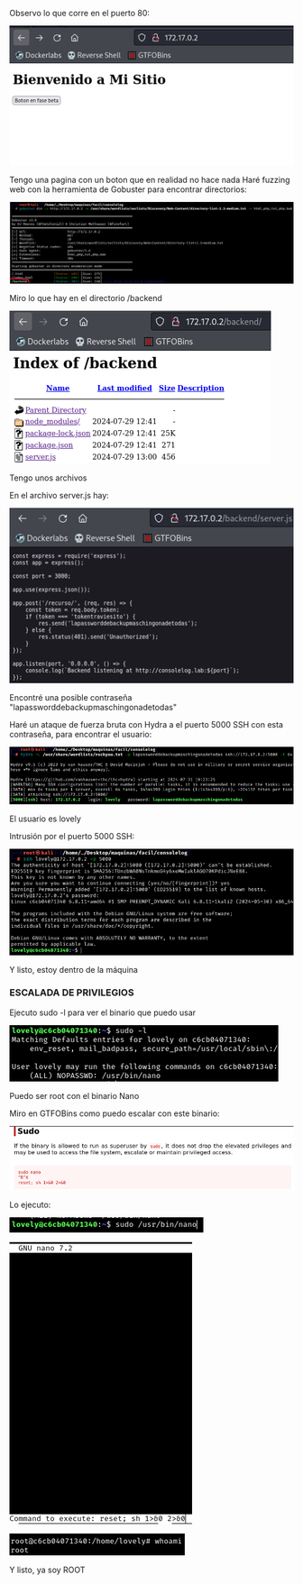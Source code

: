 Observo lo que corre en el puerto 80: 

![](../../../Images/Pasted%20image%2020240731191705.png)

Tengo una pagina con un boton que en realidad no hace nada
Haré fuzzing web con la herramienta de Gobuster para encontrar directorios: 

![](../../../Images/Pasted%20image%2020240731191817.png)

Miro lo que hay en el directorio /backend 

![](../../../Images/Pasted%20image%2020240731191856.png)

Tengo unos archivos

En el archivo server.js hay: 

![](../../../Images/Pasted%20image%2020240731191930.png)

Encontré una posible contraseña "lapassworddebackupmaschingonadetodas"

Haré un ataque de fuerza bruta con Hydra a el puerto 5000 SSH con esta contraseña, para encontrar el usuario: 

![](../../../Images/Pasted%20image%2020240731192349.png)

El usuario es lovely

Intrusión por el puerto 5000 SSH: 

![](../../../Images/Pasted%20image%2020240731192446.png)

Y listo, estoy dentro de la máquina

### ESCALADA DE PRIVILEGIOS

Ejecuto sudo -l para ver el binario que puedo usar 

![](../../../Images/Pasted%20image%2020240731192607.png)

Puedo ser root con el binario Nano

Miro en GTFOBins como puedo escalar con este binario: 

![](../../../Images/Pasted%20image%2020240731192652.png)

Lo ejecuto: 

![](../../../Images/Pasted%20image%2020240731192711.png)

![](../../../Images/Pasted%20image%2020240731192734.png)

![](../../../Images/Pasted%20image%2020240731192818.png)

Y listo, ya soy ROOT
